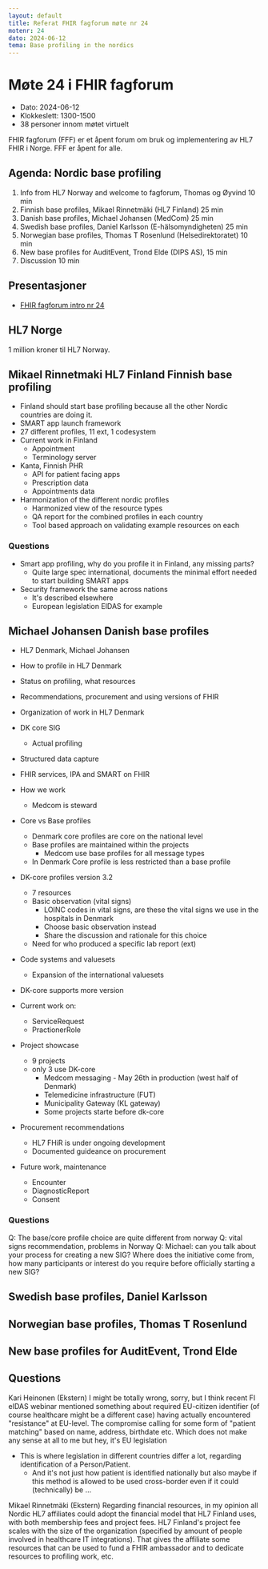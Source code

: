 ```yaml
---
layout: default
title: Referat FHIR fagforum møte nr 24
motenr: 24
dato: 2024-06-12
tema: Base profiling in the nordics  
---
```


# Møte 24 i FHIR fagforum

* Dato: 2024-06-12
* Klokkeslett: 1300-1500
* 38 personer innom møtet virtuelt

FHIR fagforum (FFF) er et åpent forum om bruk og implementering av HL7 FHIR i Norge. FFF er åpent for alle.

## Agenda: Nordic base profiling

1. Info from HL7 Norway and welcome to fagforum, Thomas og Øyvind 10 min  
2. Finnish base profiles, Mikael Rinnetmäki (HL7 Finland) 25 min
3. Danish base profiles, Michael Johansen (MedCom) 25 min
4. Swedish base profiles, Daniel Karlsson (E-hälsomyndigheten) 25 min
5. Norwegian base profiles, Thomas T Rosenlund (Helsedirektoratet) 10 min
6. New base profiles for AuditEvent, Trond Elde (DIPS AS), 15 min
7. Discussion 10 min

## Presentasjoner

* [FHIR fagforum intro nr 24](../docs/FHIR-faglig-forum/presentasjon/2024-06-12-FHIR-fagforum-24.pdf)

## HL7 Norge

1 million kroner til HL7 Norway.  

## Mikael Rinnetmaki HL7 Finland Finnish base profiling  

* Finland should start base profiling because all the other Nordic countries are doing it.
* SMART app launch framework
* 27 different profiles, 11 ext, 1 codesystem
* Current work in Finland
  * Appointment
  * Terminology server
* Kanta, Finnish PHR
  * API for patient facing apps
  * Prescription data
  * Appointments data
* Harmonization of the different nordic profiles
  * Harmonized view of the resource types
  * QA report for the combined profiles in each country
  * Tool based approach on validating example resources on each

### Questions

* Smart app profiling, why do you profile it in Finland, any missing parts?
  * Quite large spec international, documents the minimal effort needed to start building SMART apps
* Security framework the same across nations
  * It's described elsewhere
  * European legislation EIDAS for example

## Michael Johansen Danish base profiles  

* HL7 Denmark, Michael Johansen
* How to profile in HL7 Denmark
* Status on profiling, what resources
* Recommendations, procurement and using versions of FHIR

* Organization of work in HL7 Denmark
* DK core SIG
  * Actual profiling
* Structured data capture
* FHIR services, IPA and SMART on FHIR

* How we work
  * Medcom is steward
* Core vs Base profiles
  * Denmark core profiles are core on the national level
  * Base profiles are maintained within the projects
    * Medcom use base profiles for all message types
  * In Denmark Core profile is less restricted than a base profile

* DK-core profiles version 3.2
  * 7 resources
  * Basic observation (vital signs)
    * LOINC codes in vital signs, are these the vital signs we use in the hospitals in Denmark
    * Choose basic observation instead
    * Share the discussion and rationale for this choice
  * Need for who produced a specific lab report (ext)

* Code systems and valuesets
  * Expansion of the international valuesets

* DK-core supports more version

* Current work on:  
  * ServiceRequest
  * PractionerRole

* Project showcase
  * 9 projects
  * only 3 use DK-core
    * Medcom messaging - May 26th in production (west half of Denmark)
    * Telemedicine infrastructure (FUT)
    * Municipality Gateway (KL gateway)
    * Some projects starte before dk-core

* Procurement recommendations
  * HL7 FHiR is under ongoing development
  * Documented guideance on procurement

* Future work, maintenance
  * Encounter
  * DiagnosticReport
  * Consent

### Questions

Q: The base/core profile choice are quite different from norway
Q: vital signs recommendation, problems in Norway
Q: Michael: can you talk about your process for creating a new SIG? Where does the initiative come from, how many participants or interest do you require before officially starting a new SIG?


## Swedish base profiles, Daniel Karlsson



## Norwegian base profiles, Thomas T Rosenlund

## New base profiles for AuditEvent, Trond Elde

## Questions

Kari Heinonen (Ekstern)
I might be totally wrong, sorry, but I think recent FI eIDAS webinar mentioned something about required EU-citizen identifier (of course healthcare might be a different case) having actually encountered "resistance" at EU-level. The compromise calling for some form of "patient matching" based on name, address, birthdate etc. Which does not make any sense at all to me but hey, it's EU legislation 

* This is where legislation in different countries differ a lot, regarding identification of a Person/Patient.
  * And it's not just how patient is identified nationally but also maybe if this method is allowed to be used cross-border even if it could (technically) be ...

Mikael Rinnetmäki (Ekstern)
Regarding financial resources, in my opinion all Nordic HL7 affiliates could adopt the financial model that HL7 Finland uses, with both membership fees and project fees. HL7 Finland's project fee scales with the size of the organization (specified by amount of people involved in healthcare IT integrations). That gives the affiliate some resources that can be used to fund a FHIR ambassador and to dedicate resources to profiling work, etc.

